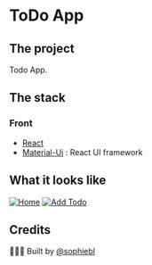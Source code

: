 # ToDo App
## The project

Todo App.

## The stack

### Front
* [React](https://reactjs.org/)
* [Material-Ui](https://material-ui.com/) : React UI framework

## What it looks like

[![Home](https://iili.io/dXFjS9.png)](https://freeimage.host/i/todoapp.dXFjS9)
[![Add Todo](https://iili.io/dXxVYQ.png)](https://freeimage.host/i/dXxVYQ)

## Credits

👩🏻‍💻
Built by
[@sophiebl](https://github.com/sophiebl/)
